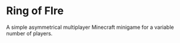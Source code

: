 # Ring of FIre
 A simple asymmetrical multiplayer Minecraft minigame for a variable number of players.
